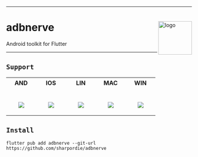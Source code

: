 <hr><div>
<a href="../.."><img align="right" height="91" src="https://user-images.githubusercontent.com/72373746/201605623-469e71ec-09e7-40d8-ba08-85099d25ecdf.png" alt="logo"></a>
<h1>adbnerve</h1>
<p>Android toolkit for Flutter</p>
</div><hr>

## `Support`

<table>
  <tr>
    <th>AND</th>
    <th>IOS</th>
    <th>LIN</th>
    <th>MAC</th>
    <th>WIN</th>
  </tr>
  <tr align="center">
    <td width="65"><p><br><img src="https://fakeimg.pl/35x35/d1ff82/fff//?text=‏‏‎ ‎"></p></td>
    <td width="65"><p><br><img src="https://fakeimg.pl/35x35/ff8c82/fff//?text=‏‏‎ ‎"></p></td>
    <td width="65"><p><br><img src="https://fakeimg.pl/35x35/d1ff82/fff//?text=‏‏‎ ‎"></p></td>
    <td width="65"><p><br><img src="https://fakeimg.pl/35x35/d1ff82/fff//?text=‏‏‎ ‎"></p></td>
    <td width="65"><p><br><img src="https://fakeimg.pl/35x35/d1ff82/fff//?text=‏‏‎ ‎"></p></td>
  </tr>
</table>

## `Install`

```shell
flutter pub add adbnerve --git-url https://github.com/sharpordie/adbnerve
```
